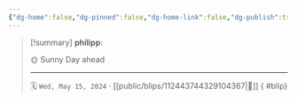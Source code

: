 ```yaml
---
{"dg-home":false,"dg-pinned":false,"dg-home-link":false,"dg-publish":true,"type":"blip","disabled rules":["yaml-title","yaml-title-alias","file-name-heading"],"title":"philipp on mastodon @ 2024-05-15","created-date":"2024-05-15T06:42:56","id":112443744329104370,"updated-date":"2025-05-02T08:50:44","dg-path":"blips/112443744329104367.md","permalink":"/blips/112443744329104367/","dgPassFrontmatter":true,"created":"2024-05-15T06:42:56","updated":"2025-05-02T08:50:44"}
---
```


> [!summary] **philipp**:
>
> 🌞 Sunny Day ahead
> - - -
>
> 🗓️ `Wed, May 15, 2024` · [[public/blips/112443744329104367\|🔗]]
{ #blip}

